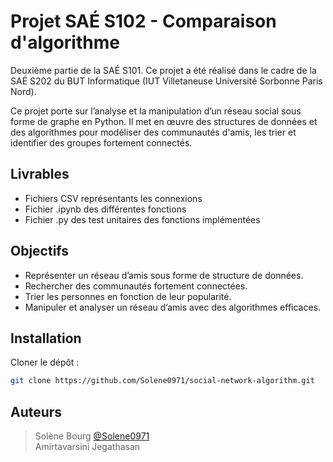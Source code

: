 # Projet SAÉ S102 - Comparaison d'algorithme
Deuxième partie de la SAÉ S101. Ce projet a été réalisé dans le cadre de la SAÉ S202 du BUT Informatique (IUT Villetaneuse Université Sorbonne Paris Nord).

Ce projet porte sur l’analyse et la manipulation d’un réseau social sous forme de graphe en Python. Il met en œuvre des structures de données et des algorithmes pour modéliser des communautés d'amis, les trier et identifier des groupes fortement connectés.

## Livrables
- Fichiers CSV représentants les connexions
- Fichier .ipynb des différentes fonctions
- Fichier .py des test unitaires des fonctions implémentées


## Objectifs
- Représenter un réseau d’amis sous forme de structure de données.
- Rechercher des communautés fortement connectées.
- Trier les personnes en fonction de leur popularité.
- Manipuler et analyser un réseau d’amis avec des algorithmes efficaces.


## Installation

Cloner le dépôt :

   ```bash
   git clone https://github.com/Solene0971/social-network-algorithm.git
   ```


## Auteurs
>Solène Bourg [@Solene0971](https://github.com/Solene0971/)  
>Amirtavarsini Jegathasan
